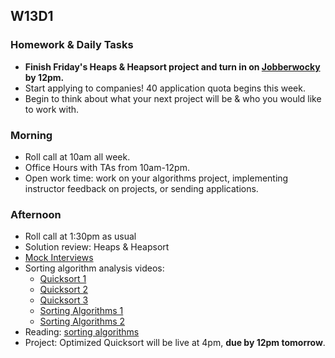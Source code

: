## W13D1

### Homework & Daily Tasks

* **Finish Friday's Heaps & Heapsort project and turn in on [Jobberwocky][Jobberwocky] by 12pm.**
* Start applying to companies!  40 application quota begins this week.
* Begin to think about what your next project will be & who you would like to work with.

### Morning

* Roll call at 10am all week.
* Office Hours with TAs from 10am-12pm.
* Open work time: work on your algorithms project, implementing instructor feedback on projects, or sending applications.

### Afternoon

* Roll call at 1:30pm as usual
* Solution review: Heaps & Heapsort
* [Mock Interviews][pair-boarding-index]
* Sorting algorithm analysis videos:
   * [Quicksort 1][quicksort1]
   * [Quicksort 2][quicksort2]
   * [Quicksort 3][quicksort3]
   * [Sorting Algorithms 1][sorting1]
   * [Sorting Algorithms 2][sorting2]
* Reading: [sorting algorithms][sorting-readings]
* Project: Optimized Quicksort will be live at 4pm, **due by 12pm tomorrow**.


<!-- LINKS -->

<!-- Internal Resources -->
[Jobberwocky]: http://progress.appacademy.io/jobberwocky
[calendar]: https://calendar.google.com/calendar/embed?src=appacademy.io_r61pl5c3vl1vatl28hquvhtf4o%40group.calendar.google.com&ctz=America/Los_Angeles

<!-- Technical Interview Resources -->
[pair-boarding-index]: ../technical-skills/whiteboarding/index.md#d10

<!-- Algorithms Projects & Lectures -->

[quicksort1]: https://vimeo.com/192003395/f90890d138
[quicksort2]: https://vimeo.com/192206159/917569833b
[quicksort3]: https://vimeo.com/192493786/dd6520c77d
[sorting1]: https://vimeo.com/193472770/d43f132776
[sorting2]: https://vimeo.com/193473425/dd01b240ee

<!-- Algorithms Readings & Projects -->
[sorting-readings]: https://github.com/appacademy/job-search-curriculum/tree/master/SF/algorithms/w12d2
